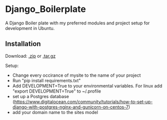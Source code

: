 # Django_Boilerplate
A Django Boiler plate with my preferred modules and project setup for development in Ubuntu.

## Installation

Download:
[.zip](https://github.com/TimothyBest/Django_Boilerplate/zipball/master)
or
[.tar.gz](https://github.com/TimothyBest/Django_Boilerplate/tarball/master)

Setup:
 - Change every occirance of mysite to the name of your project
 - Run "pip install requirements.txt"
 - Add DEVELOPMENT=True to your environmental variables. For linux add "export DEVELOPMENT=True" to ~/.profile
 - set up a Postgres database (https://www.digitalocean.com/community/tutorials/how-to-set-up-django-with-postgres-nginx-and-gunicorn-on-centos-7)
 - add your domain name to the sites model
